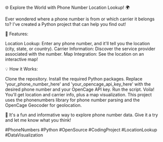 🌐 Explore the World with Phone Number Location Lookup! 🌍

Ever wondered where a phone number is from or which carrier it belongs to? I've created a Python project that can help you find out!

📱 Features:

Location Lookup: Enter any phone number, and it'll tell you the location (city, state, or country).
Carrier Information: Discover the service provider associated with the number.
Map Integration: See the location on an interactive map!

💡 How it Works:

Clone the repository.
Install the required Python packages.
Replace 'your_phone_number_here' and 'your_opencage_api_key_here' with the desired phone number and your OpenCage API key.
Run the script.
Voila! You'll get location and carrier info, plus a map visualization.
This project uses the phonenumbers library for phone number parsing and the OpenCage Geocoder for geolocation.

🚀 It's a fun and informative way to explore phone number data. Give it a try and let me know what you think!

#PhoneNumbers #Python #OpenSource #CodingProject #LocationLookup #DataVisualization
